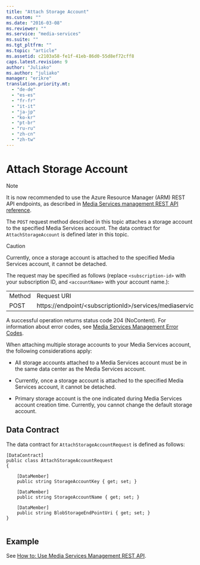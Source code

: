 ```yaml
---
title: "Attach Storage Account"
ms.custom: ""
ms.date: "2016-03-08"
ms.reviewer: ""
ms.service: "media-services"
ms.suite: ""
ms.tgt_pltfrm: ""
ms.topic: "article"
ms.assetid: c2103a58-fe1f-41eb-86d0-55d8ef72cff8
caps.latest.revision: 9
author: "Juliako"
ms.author: "juliako"
manager: "erikre"
translation.priority.mt: 
  - "de-de"
  - "es-es"
  - "fr-fr"
  - "it-it"
  - "ja-jp"
  - "ko-kr"
  - "pt-br"
  - "ru-ru"
  - "zh-cn"
  - "zh-tw"
---
```

# Attach Storage Account
> [!NOTE]
>  It is now recommended to use  the Azure Resource Manager (ARM) REST API endpoints, as described in [Media Services management REST API reference](xref:management.azure.com.media.mediaservice).
  
 The `POST` request method described in this topic attaches a storage account to the specified Media Services account. The data contract for `AttachStorageAccount` is defined later in this topic.  
  
> [!CAUTION]
>  Currently, once a storage account is attached to the specified Media Services account, it cannot be detached.  
  
 The request may be specified as follows (replace `<subscription-id>` with your subscription ID, and `<accountName>` with your account name.):  
  
|||  
|-|-|  
|Method|Request URI|  
|POST|https://endpoint/\<subscriptionId>/services/mediaservices/Accounts/\<accountName>/StorageAccounts|  
  
 A successful operation returns status code 204 (NoContent). For information about error codes, see [Media Services Management Error Codes](media-services-management-error-codes.md).  
  
 When attaching multiple storage accounts to your Media Services account, the following considerations apply:  
  
-   All storage accounts attached to a Media Services account must be in the same data center as the Media Services account.  
  
-   Currently, once a storage account is attached to the specified Media Services account, it cannot be detached.  
  
-   Primary storage account is the one indicated during Media Services account creation time. Currently, you cannot change the default storage account.  
  
## Data Contract  
 The data contract for `AttachStorageAccountRequest` is defined as follows:  
  
```  
[DataContract]   
public class AttachStorageAccountRequest   
{   
  
    [DataMember]   
    public string StorageAccountKey { get; set; }   
  
    [DataMember]   
    public string StorageAccountName { get; set; }   
  
    [DataMember]   
    public string BlobStorageEndPointUri { get; set; }   
}  
  
```  
  
## Example  

See [How to: Use Media Services Management REST API](how-to-use-media-services-management-rest-api.md). 
  